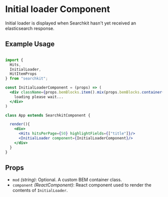 # Initial loader Component
Initial loader is displayed when Searchkit hasn't yet received an elasticsearch response.

## Example Usage

```jsx

import {
  Hits,
  InitialLoader,
  HitItemProps
} from "searchkit";

const InitialLoaderComponent = (props) => (
  <div className={props.bemBlocks.item().mix(props.bemBlocks.container("item"))}>
    loading please wait...
  </div>
)

class App extends SearchkitComponent {

  render(){
    <div>
      <Hits hitsPerPage={50} highlightFields={["title"]}/>
      <InitialLoader component={InitialLoaderComponent}/>
    </div>
  }
}
```

## Props
- `mod` *(string)*: Optional. A custom BEM container class.
- `component` *(ReactComponent)*: React component used to render the contents of `InitialLoader`.
